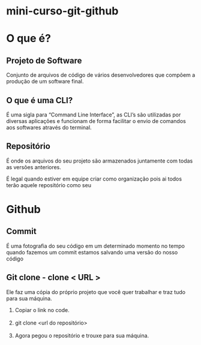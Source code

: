 # mini-curso-git-github
<h1> O que é? </h1>
<h2>Projeto de Software</h2> 
<p>Conjunto de arquivos de código de vários desenvolvedores que compõem a produção de um software final.</p>
<h2>O que é uma CLI?</h2>
<p>É uma sigla para “Command Line Interface”, as CLI’s são utilizadas por diversas aplicações e funcionam de forma facilitar o envio de comandos aos softwares através do terminal.</p>
<h2>Repositório</h2>
<p>É onde os arquivos do seu projeto são armazenados juntamente com todas as versões anteriores.</p> 
<p>É legal quando estiver em equipe criar como organização pois ai todos terão aquele repositório como seu</p>
<h1>Github</h1>
<h2>Commit</h2>
<p>É uma fotografia do seu código em um determinado momento no tempo quando fazemos um commit estamos salvando uma versão do nosso código </p>
<h2>Git clone -  clone < URL ></h2>
  <p>Ele faz uma cópia do próprio projeto que você quer trabalhar e traz tudo para sua máquina.</p>
<ol>
  <li>Copiar o link no code.</li><br>
  <li>git clone &lt;url do repositório&gt;</li><br>
  <li>Agora pegou o repositório e trouxe para sua máquina.</li><br>
</ol>
